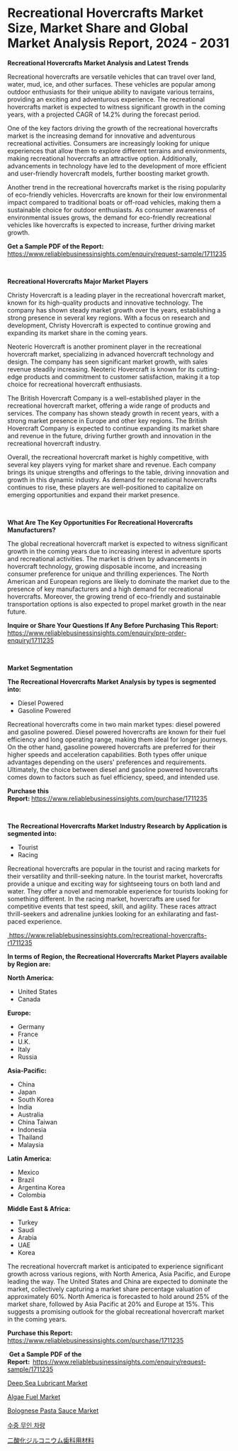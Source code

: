 <p><h1>Recreational Hovercrafts Market Size, Market Share and Global Market Analysis Report, 2024 - 2031</h1></p><p><strong>Recreational Hovercrafts Market Analysis and Latest Trends</strong></p>
<p><p>Recreational hovercrafts are versatile vehicles that can travel over land, water, mud, ice, and other surfaces. These vehicles are popular among outdoor enthusiasts for their unique ability to navigate various terrains, providing an exciting and adventurous experience. The recreational hovercrafts market is expected to witness significant growth in the coming years, with a projected CAGR of 14.2% during the forecast period.</p><p>One of the key factors driving the growth of the recreational hovercrafts market is the increasing demand for innovative and adventurous recreational activities. Consumers are increasingly looking for unique experiences that allow them to explore different terrains and environments, making recreational hovercrafts an attractive option. Additionally, advancements in technology have led to the development of more efficient and user-friendly hovercraft models, further boosting market growth.</p><p>Another trend in the recreational hovercrafts market is the rising popularity of eco-friendly vehicles. Hovercrafts are known for their low environmental impact compared to traditional boats or off-road vehicles, making them a sustainable choice for outdoor enthusiasts. As consumer awareness of environmental issues grows, the demand for eco-friendly recreational vehicles like hovercrafts is expected to increase, further driving market growth.</p></p>
<p><strong>Get a Sample PDF of the Report:&nbsp;</strong> <a href="https://www.reliablebusinessinsights.com/enquiry/request-sample/1711235">https://www.reliablebusinessinsights.com/enquiry/request-sample/1711235</a></p>
<p>&nbsp;</p>
<p><strong>Recreational Hovercrafts Major Market Players</strong></p>
<p><p>Christy Hovercraft is a leading player in the recreational hovercraft market, known for its high-quality products and innovative technology. The company has shown steady market growth over the years, establishing a strong presence in several key regions. With a focus on research and development, Christy Hovercraft is expected to continue growing and expanding its market share in the coming years.</p><p>Neoteric Hovercraft is another prominent player in the recreational hovercraft market, specializing in advanced hovercraft technology and design. The company has seen significant market growth, with sales revenue steadily increasing. Neoteric Hovercraft is known for its cutting-edge products and commitment to customer satisfaction, making it a top choice for recreational hovercraft enthusiasts.</p><p>The British Hovercraft Company is a well-established player in the recreational hovercraft market, offering a wide range of products and services. The company has shown steady growth in recent years, with a strong market presence in Europe and other key regions. The British Hovercraft Company is expected to continue expanding its market share and revenue in the future, driving further growth and innovation in the recreational hovercraft industry.</p><p>Overall, the recreational hovercraft market is highly competitive, with several key players vying for market share and revenue. Each company brings its unique strengths and offerings to the table, driving innovation and growth in this dynamic industry. As demand for recreational hovercrafts continues to rise, these players are well-positioned to capitalize on emerging opportunities and expand their market presence.</p></p>
<p>&nbsp;</p>
<p><strong>What Are The Key Opportunities For Recreational Hovercrafts Manufacturers?</strong></p>
<p><p>The global recreational hovercraft market is expected to witness significant growth in the coming years due to increasing interest in adventure sports and recreational activities. The market is driven by advancements in hovercraft technology, growing disposable income, and increasing consumer preference for unique and thrilling experiences. The North American and European regions are likely to dominate the market due to the presence of key manufacturers and a high demand for recreational hovercrafts. Moreover, the growing trend of eco-friendly and sustainable transportation options is also expected to propel market growth in the near future.</p></p>
<p><strong>Inquire or Share Your Questions If Any Before Purchasing This Report:</strong> <a href="https://www.reliablebusinessinsights.com/enquiry/pre-order-enquiry/1711235">https://www.reliablebusinessinsights.com/enquiry/pre-order-enquiry/1711235</a></p>
<p>&nbsp;</p>
<p><strong>Market Segmentation</strong></p>
<p><strong>The Recreational Hovercrafts Market Analysis by types is segmented into:</strong></p>
<p><ul><li>Diesel Powered</li><li>Gasoline Powered</li></ul></p>
<p><p>Recreational hovercrafts come in two main market types: diesel powered and gasoline powered. Diesel powered hovercrafts are known for their fuel efficiency and long operating range, making them ideal for longer journeys. On the other hand, gasoline powered hovercrafts are preferred for their higher speeds and acceleration capabilities. Both types offer unique advantages depending on the users' preferences and requirements. Ultimately, the choice between diesel and gasoline powered hovercrafts comes down to factors such as fuel efficiency, speed, and intended use.</p></p>
<p><strong>Purchase this Report:&nbsp;</strong><a href="https://www.reliablebusinessinsights.com/purchase/1711235">https://www.reliablebusinessinsights.com/purchase/1711235</a></p>
<p>&nbsp;</p>
<p><strong>The Recreational Hovercrafts Market Industry Research by Application is segmented into:</strong></p>
<p><ul><li>Tourist</li><li>Racing</li></ul></p>
<p><p>Recreational hovercrafts are popular in the tourist and racing markets for their versatility and thrill-seeking nature. In the tourist market, hovercrafts provide a unique and exciting way for sightseeing tours on both land and water. They offer a novel and memorable experience for tourists looking for something different. In the racing market, hovercrafts are used for competitive events that test speed, skill, and agility. These races attract thrill-seekers and adrenaline junkies looking for an exhilarating and fast-paced experience.</p></p>
<p><a href="https://www.reliablebusinessinsights.com/recreational-hovercrafts-r1711235">&nbsp;https://www.reliablebusinessinsights.com/recreational-hovercrafts-r1711235</a></p>
<p><strong>In terms of Region, the Recreational Hovercrafts Market Players available by Region are:</strong></p>
<p>
    <p> <strong> North America: </strong>
        <ul>
            <li>United States</li>
            <li>Canada</li>
        </ul>
        </p> 
    <p> <strong> Europe: </strong>
        <ul>
            <li>Germany</li>
            <li>France</li>
            <li>U.K.</li>
            <li>Italy</li>
            <li>Russia</li>
        </ul>
        </p> 
    <p> <strong> Asia-Pacific: </strong>
        <ul>
            <li>China</li>
            <li>Japan</li>
            <li>South Korea</li>
            <li>India</li>
            <li>Australia</li>
            <li>China Taiwan</li>
            <li>Indonesia</li>
            <li>Thailand</li>
            <li>Malaysia</li>
        </ul>
        </p> 
    <p> <strong> Latin America: </strong>
        <ul>
            <li>Mexico</li>
            <li>Brazil</li>
            <li>Argentina Korea</li>
            <li>Colombia</li>
        </ul>
        </p> 
    <p> <strong> Middle East & Africa: </strong>
        <ul>
            <li>Turkey</li>
            <li>Saudi</li>
            <li>Arabia</li>
            <li>UAE</li>
            <li>Korea</li>
        </ul>
    </p>
    </p>
<p><p>The recreational hovercraft market is anticipated to experience significant growth across various regions, with North America, Asia Pacific, and Europe leading the way. The United States and China are expected to dominate the market, collectively capturing a market share percentage valuation of approximately 60%. North America is forecasted to hold around 25% of the market share, followed by Asia Pacific at 20% and Europe at 15%. This suggests a promising outlook for the global recreational hovercraft market in the coming years.</p></p>
<p><strong>Purchase this Report: </strong><a href="https://www.reliablebusinessinsights.com/purchase/1711235">https://www.reliablebusinessinsights.com/purchase/1711235</a></p>
<p>&nbsp;<strong>Get a Sample PDF of the Report:&nbsp;&nbsp;</strong><a href="https://www.reliablebusinessinsights.com/enquiry/request-sample/1711235">https://www.reliablebusinessinsights.com/enquiry/request-sample/1711235</a></p>
<p><strong></strong></p>
<p><p><a href="https://github.com/derrinmiltonellis35gcl/Market-Research-Report-List-3/blob/main/deep-sea-lubricant-market.md">Deep Sea Lubricant Market</a></p><p><a href="https://github.com/Sherrillcrooksxa8i18ucf2m/Market-Research-Report-List-2/blob/main/algae-fuel-market.md">Algae Fuel Market</a></p><p><a href="https://issuu.com/reportprime-2/docs/bolognese-pasta-sauce-market-size-2030.pptx">Bolognese Pasta Sauce Market</a></p><p><a href="https://github.com/trmesnao7959541/Market-Research-Report-List-2/blob/main/4592907107165.md">수중 무인 차량</a></p><p><a href="https://github.com/JessKilback/Market-Research-Report-List-1/blob/main/3533384126735.md">二酸化ジルコニウム歯科用材料</a></p></p>